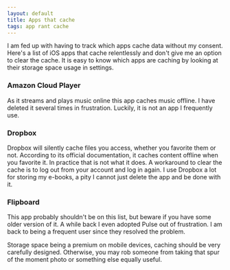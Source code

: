 ```yaml
---
layout: default
title: Apps that cache
tags: app rant cache
---
```


I am fed up with having to track which apps cache data without my consent. Here's a list of iOS apps that cache relentlessly and don't give me an option to clear the cache. It is easy to know which apps are caching by looking at their storage space usage in settings.

### Amazon Cloud Player

As it streams and plays music online this app caches music offline. I have deleted it several times in frustration. Luckily, it is not an app I frequently use.

### Dropbox

Dropbox will silently cache files you access, whether you favorite them or not. According to its official documentation, it caches content offline when you favorite it. In practice that is not what it does. A workaround to clear the cache is to log out from your account and log in again. I use Dropbox a lot for storing my e-books, a pity I cannot just delete the app and be done with it.

### Flipboard

This app probably shouldn't be on this list, but beware if you have some older version of it. A while back I even adopted Pulse out of frustration. I am back to being a frequent user since they resolved the problem.

Storage space being a premium on mobile devices, caching should be very carefully designed. Otherwise, you may rob someone from taking that spur of the moment photo or something else equally useful.
